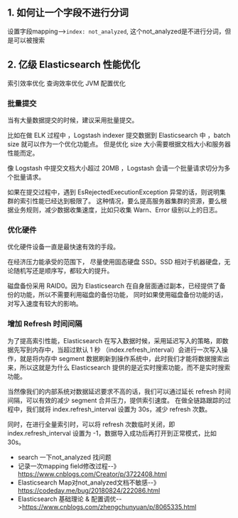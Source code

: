 ## 1. 如何让一个字段不进行分词
设置字段mapping-->`index: not_analyzed`, 这个not_analyzed是不进行分词，但是可以被搜索


## 2. 亿级 Elasticsearch 性能优化
索引效率优化
查询效率优化
JVM 配置优化

### 批量提交

当有大量数据提交的时候，建议采用批量提交。

比如在做 ELK 过程中 ，Logstash indexer 提交数据到 Elasticsearch 中 ，batch size 就可以作为一个优化功能点。
但是优化 size 大小需要根据文档大小和服务器性能而定。

像 Logstash 中提交文档大小超过 20MB ，Logstash 会请一个批量请求切分为多个批量请求。

如果在提交过程中，遇到 EsRejectedExecutionException 异常的话，则说明集群的索引性能已经达到极限了。
这种情况，要么提高服务器集群的资源，要么根据业务规则，减少数据收集速度，比如只收集 Warn、Error 级别以上的日志。

### 优化硬件
优化硬件设备一直是最快速有效的手段。

在经济压力能承受的范围下， 尽量使用固态硬盘 SSD。SSD 相对于机器硬盘，无论随机写还是顺序写，都较大的提升。

磁盘备份采用 RAID0。因为 Elasticsearch 在自身层面通过副本，已经提供了备份的功能，所以不需要利用磁盘的备份功能，
同时如果使用磁盘备份功能的话，对写入速度有较大的影响。

### 增加 Refresh 时间间隔

为了提高索引性能，Elasticsearch 在写入数据时候，采用延迟写入的策略，即数据先写到内存中，当超过默认 1 秒 （index.refresh_interval）会进行一次写入操作，就是将内存中 segment 数据刷新到操作系统中，此时我们才能将数据搜索出来，所以这就是为什么 Elasticsearch 提供的是近实时搜索功能，而不是实时搜索功能。

当然像我们的内部系统对数据延迟要求不高的话，我们可以通过延长 refresh 时间间隔，可以有效的减少 segment 合并压力，提供索引速度。
在做全链路跟踪的过程中，我们就将 index.refresh_interval 设置为 30s，减少 refresh 次数。

同时，在进行全量索引时，可以将 refresh 次数临时关闭，即 index.refresh_interval 设置为 -1，数据导入成功后再打开到正常模式，比如 30s。


-	search 一下not_analyzed 找问题
-	记录一次mapping field修改过程--》https://www.cnblogs.com/Creator/p/3722408.html
-	Elasticsearch Map对not_analyzed文档不敏感--》https://codeday.me/bug/20180824/222086.html
-	Elasticsearch 基础理论 & 配置调优-->https://www.cnblogs.com/zhengchunyuan/p/8065335.html
